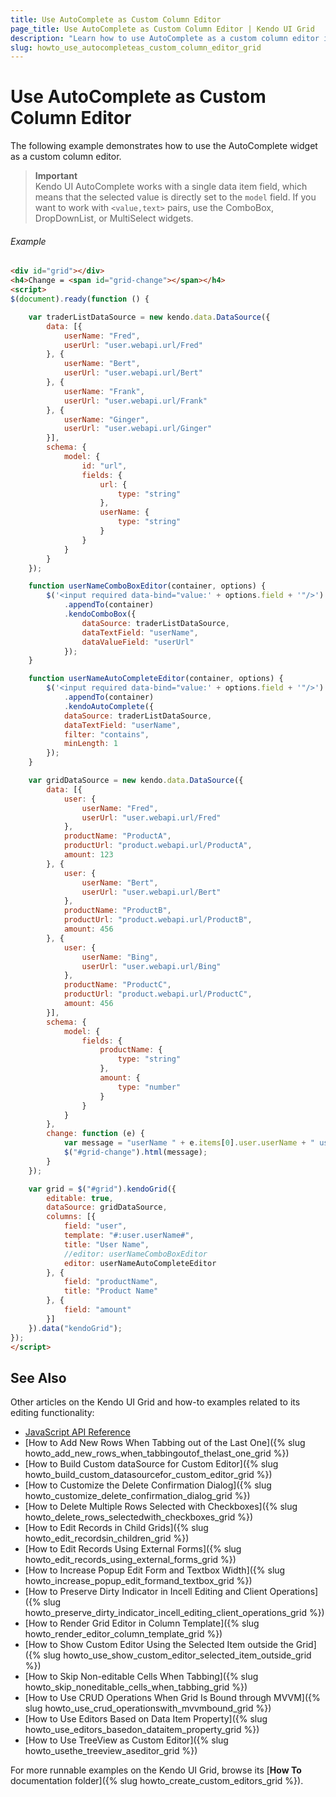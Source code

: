 ```yaml
---
title: Use AutoComplete as Custom Column Editor
page_title: Use AutoComplete as Custom Column Editor | Kendo UI Grid
description: "Learn how to use AutoComplete as a custom column editor in the Kendo UI Grid widget."
slug: howto_use_autocompleteas_custom_column_editor_grid
---
```


# Use AutoComplete as Custom Column Editor

The following example demonstrates how to use the AutoComplete widget as a custom column editor.

> **Important**  
> Kendo UI AutoComplete works with a single data item field, which means that the selected value is directly set to the `model` field. If you want to work with `<value,text>` pairs, use the ComboBox, DropDownList, or MultiSelect widgets.

###### Example

```html
<div id="grid"></div>
<h4>Change = <span id="grid-change"></span></h4>
<script>
$(document).ready(function () {

    var traderListDataSource = new kendo.data.DataSource({
        data: [{
            userName: "Fred",
            userUrl: "user.webapi.url/Fred"
        }, {
            userName: "Bert",
            userUrl: "user.webapi.url/Bert"
        }, {
            userName: "Frank",
            userUrl: "user.webapi.url/Frank"
        }, {
            userName: "Ginger",
            userUrl: "user.webapi.url/Ginger"
        }],
        schema: {
            model: {
                id: "url",
                fields: {
                    url: {
                        type: "string"
                    },
                    userName: {
                        type: "string"
                    }
                }
            }
        }
    });

    function userNameComboBoxEditor(container, options) {
        $('<input required data-bind="value:' + options.field + '"/>')
            .appendTo(container)
            .kendoComboBox({
                dataSource: traderListDataSource,
                dataTextField: "userName",
                dataValueField: "userUrl"
            });
    }

    function userNameAutoCompleteEditor(container, options) {
        $('<input required data-bind="value:' + options.field + '"/>')
            .appendTo(container)
            .kendoAutoComplete({
            dataSource: traderListDataSource,
            dataTextField: "userName",
            filter: "contains",
            minLength: 1
        });
    }

    var gridDataSource = new kendo.data.DataSource({
        data: [{
            user: {
                userName: "Fred",
                userUrl: "user.webapi.url/Fred"
            },
            productName: "ProductA",
            productUrl: "product.webapi.url/ProductA",
            amount: 123
        }, {
            user: {
                userName: "Bert",
                userUrl: "user.webapi.url/Bert"
            },
            productName: "ProductB",
            productUrl: "product.webapi.url/ProductB",
            amount: 456
        }, {
            user: {
                userName: "Bing",
                userUrl: "user.webapi.url/Bing"
            },
            productName: "ProductC",
            productUrl: "product.webapi.url/ProductC",
            amount: 456
        }],
        schema: {
            model: {
                fields: {
                    productName: {
                        type: "string"
                    },
                    amount: {
                        type: "number"
                    }
                }
            }
        },
        change: function (e) {
            var message = "userName " + e.items[0].user.userName + " userUrl " + e.items[0].user.userUrl;
            $("#grid-change").html(message);
        }
    });

    var grid = $("#grid").kendoGrid({
        editable: true,
        dataSource: gridDataSource,
        columns: [{
            field: "user",
            template: "#:user.userName#",
            title: "User Name",
            //editor: userNameComboBoxEditor
            editor: userNameAutoCompleteEditor
        }, {
            field: "productName",
            title: "Product Name"
        }, {
            field: "amount"
        }]
    }).data("kendoGrid");
});
</script>
```

## See Also

Other articles on the Kendo UI Grid and how-to examples related to its editing functionality:

* [JavaScript API Reference](/api/javascript/ui/grid)
* [How to Add New Rows When Tabbing out of the Last One]({% slug howto_add_new_rows_when_tabbingoutof_thelast_one_grid %})
* [How to Build Custom dataSource for Custom Editor]({% slug howto_build_custom_datasourcefor_custom_editor_grid %})
* [How to Customize the Delete Confirmation Dialog]({% slug howto_customize_delete_confirmation_dialog_grid %})
* [How to Delete Multiple Rows Selected with Checkboxes]({% slug howto_delete_rows_selectedwith_checkboxes_grid %})
* [How to Edit Records in Child Grids]({% slug howto_edit_recordsin_children_grid %})
* [How to Edit Records Using External Forms]({% slug howto_edit_records_using_external_forms_grid %})
* [How to Increase Popup Edit Form and Textbox Width]({% slug howto_increase_popup_edit_formand_textbox_grid %})
* [How to Preserve Dirty Indicator in Incell Editing and Client Operations]({% slug howto_preserve_dirty_indicator_incell_editing_client_operations_grid %})
* [How to Render Grid Editor in Column Template]({% slug howto_render_editor_column_template_grid %})
* [How to Show Custom Editor Using the Selected Item outside the Grid]({% slug howto_use_show_custom_editor_selected_item_outside_grid %})
* [How to Skip Non-editable Cells When Tabbing]({% slug howto_skip_noneditable_cells_when_tabbing_grid %})
* [How to Use CRUD Operations When Grid Is Bound through MVVM]({% slug howto_use_crud_operationswith_mvvmbound_grid %})
* [How to Use Editors Based on Data Item Property]({% slug howto_use_editors_basedon_dataitem_property_grid %})
* [How to Use TreeView as Custom Editor]({% slug howto_usethe_treeview_aseditor_grid %})

For more runnable examples on the Kendo UI Grid, browse its [**How To** documentation folder]({% slug howto_create_custom_editors_grid %}).
